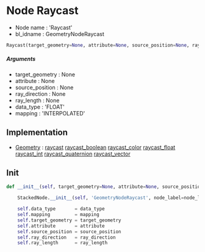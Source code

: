 # Node Raycast

- Node name : 'Raycast'
- bl_idname : GeometryNodeRaycast


``` python
Raycast(target_geometry=None, attribute=None, source_position=None, ray_direction=None, ray_length=None, data_type='FLOAT', mapping='INTERPOLATED', node_label=None, node_color=None)
```
##### Arguments

- target_geometry : None
- attribute : None
- source_position : None
- ray_direction : None
- ray_length : None
- data_type : 'FLOAT'
- mapping : 'INTERPOLATED'

## Implementation

- [Geometry](/docs/GeoNodes/Geometry.md) : [raycast](/docs/GeoNodes/Geometry.md#raycast) [raycast_boolean](/docs/GeoNodes/Geometry.md#raycast_boolean) [raycast_color](/docs/GeoNodes/Geometry.md#raycast_color) [raycast_float](/docs/GeoNodes/Geometry.md#raycast_float) [raycast_int](/docs/GeoNodes/Geometry.md#raycast_int) [raycast_quaternion](/docs/GeoNodes/Geometry.md#raycast_quaternion) [raycast_vector](/docs/GeoNodes/Geometry.md#raycast_vector)

## Init

``` python
def __init__(self, target_geometry=None, attribute=None, source_position=None, ray_direction=None, ray_length=None, data_type='FLOAT', mapping='INTERPOLATED', node_label=None, node_color=None):

    StackedNode.__init__(self, 'GeometryNodeRaycast', node_label=node_label, node_color=node_color)

    self.data_type       = data_type
    self.mapping         = mapping
    self.target_geometry = target_geometry
    self.attribute       = attribute
    self.source_position = source_position
    self.ray_direction   = ray_direction
    self.ray_length      = ray_length
```
